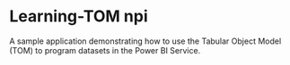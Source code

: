 # Learning-TOM npi
A sample application demonstrating how to use the Tabular Object Model (TOM) to program datasets in the Power BI Service. 
